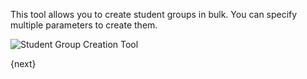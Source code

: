 This tool allows you to create student groups in bulk. You can specify multiple parameters to create them.


<img class="screenshot" alt="Student Group Creation Tool" src="{{url_prefix}}/assets/img/schools/student/student-group-creation-tool.png">

{next}